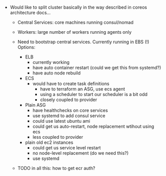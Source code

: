 
- Would like to split cluster basically in the way described in coreos architecture docs...
  - Central Services: core machines running consul/nomad
  - Workers: large number of workers running agents only


  - Need to bootstrap central services. Currently running in EBS (!) Options:
    - ELB
      - currently working
      - have auto container restart (could we get this from systemd?)
      - have auto node rebuild
    - ECS
      - would have to create task definitions
        - have to terraform an ASG, use ecs agent
        - using a scheduler to start our scheduler is a bit odd
        - closely coupled to provider
    - Plain ASG
      - have healthchecks on core services
      - use systemd to add consul service
      - could use latest ubuntu ami
      - could get us auto-restart, node replacement wtihout using ecs
      - less coupled to provider
    - plain old ec2 instances
      - could get us service level restart
      - no node-level replacement (do we need this?)
      - use systemd

  - TODO in all this: how to get ecr auth?
